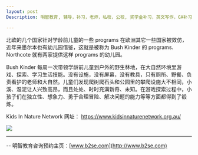 ```yaml
---
layout: post
Description: 明智教育, 辅导，补习，老师，私校，公校, 奖学金补习，英文写作，GA补习辅导，大学选择，工作规划，从业规划，天才儿童是浮云，澳洲学生挫折教育，儿童空间推理，空间理解能力， 自我观对学习成绩的影响，ATAR 成绩，学校排名局限性，介绍 比较, 澳洲 墨尔本，Scholarship Tutoring, General Ability, Numerical Reasoning, Verbal Reasoning Tutoring, Writing, Universities Selection, Career Education, Career Advisors, Guidance, Melbourne Private Schools, Selective Schools, Writing tutoring, Interviews tutoring, Resume Writing, Spatial skills, Failures help gifted children，Critical and creative thinking involves reasoning, using and analysing evidence, and applying knowledge to find creative solutions to complex problems；Verbal Reasoning, Decision Making, Quantitative Reasoning, Abstract Reasoning, Situational Judgement, self-concept and school results, school marks, gender differences in STEM subjects, cognitive load theory

---
```



北欧的几个国家针对学龄前儿童的一些 programs 在欧洲其它一些国家被效仿，近年来墨尔本也有幼儿园借鉴，这就是被称为 Bush Kinder 的 programs. Northcote 就有两家提供这样 programs 的幼儿园。

Bush Kinder 每周一次带领学龄前儿童到户外的野生林地，在大自然环境里游戏、探索、学习生活技能。没有设施，没有屏幕，没有教具，只有厕所、野餐、负责看护的老师和大自然。儿童们发现爬树爬石头和公园里的攀爬设施大不相同，小溪、湿泥让人兴致高昂，而且处处、时时充满新奇、未知。在游戏探索过程中，小孩子们在独立性、想象力、勇于合理冒险、解决问题的能力等等方面都得到了锻炼。

Kids In Nature Network 网址：
https://www.kidsinnaturenetwork.org.au/


![](https://www.abc.net.au/news/image/8035664-3x2-940x627.jpg)


--------
-- 明智教育咨询预约主页：[www.b2se.com](http://www.b2se.com)

